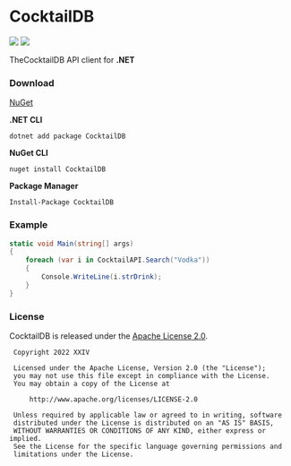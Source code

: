 # CocktailDB

[![](https://img.shields.io/github/v/tag/thechampagne/cocktaildb-dotnet?label=version)](https://github.com/thechampagne/cocktaildb-dotnet/releases/latest) [![](https://img.shields.io/github/license/thechampagne/cocktaildb-dotnet)](https://github.com/thechampagne/cocktaildb-dotnet/blob/main/LICENSE)

TheCocktailDB API client for **.NET**

### Download
[NuGet](https://www.nuget.org/packages/CocktailDB/)

**.NET CLI**
```
dotnet add package CocktailDB
```
**NuGet CLI**
```
nuget install CocktailDB
```
**Package Manager**
```
Install-Package CocktailDB
```

### Example

```csharp
static void Main(string[] args)
{
    foreach (var i in CocktailAPI.Search("Vodka"))
    {
        Console.WriteLine(i.strDrink);
    }
}
```

### License

CocktailDB is released under the [Apache License 2.0](https://github.com/thechampagne/cocktaildb-dotnet/blob/main/LICENSE).

```
 Copyright 2022 XXIV

 Licensed under the Apache License, Version 2.0 (the "License");
 you may not use this file except in compliance with the License.
 You may obtain a copy of the License at

     http://www.apache.org/licenses/LICENSE-2.0

 Unless required by applicable law or agreed to in writing, software
 distributed under the License is distributed on an "AS IS" BASIS,
 WITHOUT WARRANTIES OR CONDITIONS OF ANY KIND, either express or implied.
 See the License for the specific language governing permissions and
 limitations under the License.
```